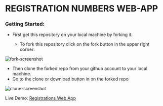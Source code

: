 <h1>REGISTRATION NUMBERS WEB-APP</h1>

<h3>Getting Started:</h3>
<ul>
	<li>First get this repository on your local machine by forking it.</li>
		<ul>
			<li>To fork this repository click on the fork button in the upper right corner:</li>
		</ul>
</ul>

![fork-screenshot](https://user-images.githubusercontent.com/22448019/29610658-33ca45b4-87fb-11e7-8b94-021e343f691d.png)

<ul>
	<li>Then clone the forked repo from your github account to your local machine.</li>
	<li>Go to the clone or download button in on the forked repo</li>
	<!-- copy the SSH or HTTPS link and in your terminal,   <pre>git clone (url)</pre></li> -->
</ul>

![clone-screenshot](https://user-images.githubusercontent.com/22448019/29611898-aa79028c-87ff-11e7-8949-8e5aa70f38fa.png)


Live Demo: <a href="http://registrations-numbers-webapp.herokuapp.com/">Registrations Web App</a>
